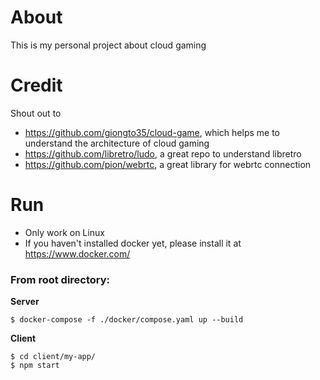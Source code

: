 # About
This is my personal project about cloud gaming

# Credit
Shout out to 
- https://github.com/giongto35/cloud-game, which helps me to understand the architecture of cloud gaming
- https://github.com/libretro/ludo, a great repo to understand libretro
- https://github.com/pion/webrtc, a great library for webrtc connection

# Run
- Only work on Linux
- If you haven't installed docker yet, please install it at https://www.docker.com/
### From root directory:

**Server**
```
$ docker-compose -f ./docker/compose.yaml up --build
```

**Client**

```
$ cd client/my-app/
$ npm start
```
